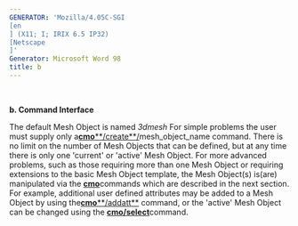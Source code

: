 ```yaml
---
GENERATOR: 'Mozilla/4.05C-SGI 
[en
] (X11; I; IRIX 6.5 IP32) 
[Netscape
]'
Generator: Microsoft Word 98
title: b
---
```


 

 **b. Command Interface**

The default Mesh Object is named *3dmesh* For simple problems the user
must supply only
a[**cmo****/create**/](cmo_create.md)mesh\_object\_name command. There
is no limit on the number of Mesh Objects that can be defined, but at
any time there is only one 'current' or 'active' Mesh Object. For more
advanced problems, such as those requiring more than one Mesh Object or
requiring extensions to the basic Mesh Object template, the Mesh
Object(s) is(are) manipulated via the [**cmo**](CMO2.md)commands which
are described in the next section. For example, additional user defined
attributes may be added to a Mesh Object by using
the[**cmo****/addatt**](cmo_addatt.md) command, or the 'active' Mesh
Object can be changed using the
[**cmo/select**](cmo_select.md)command.
